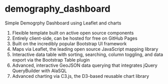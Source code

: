 # demography_dashboard


Simple Demogrphy Dashboard using Leaflet and charts

1. Flexible template built on active open source components
2. Entirely client-side, can be hosted for free on GitHub Pages
3. Built on the incredibly popular Bootstrap UI framework
4. Maps via Leaflet, the leading open source JavaScript mapping library
5. Interactive data table with sorting, searching, column toggling, and data export via the Bootstrap Table plugin
6. Advanced, interactive GeoJSON data querying that integrates jQuery QueryBuilder with AlaSQL
7. Advanced charting via C3.js, the D3-based reusable chart library


